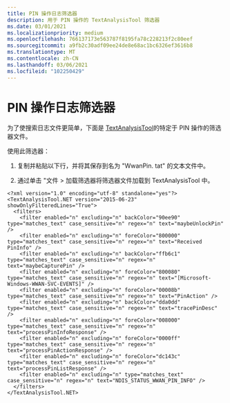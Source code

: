 ```yaml
---
title: PIN 操作日志筛选器
description: 用于 PIN 操作的 TextAnalysisTool 筛选器
ms.date: 03/01/2021
ms.localizationpriority: medium
ms.openlocfilehash: 766137173e563787f8195fa78c228213f2c80eef
ms.sourcegitcommit: a9fb2c30adf09ee24de8e68ac1bc6326ef3616b8
ms.translationtype: MT
ms.contentlocale: zh-CN
ms.lasthandoff: 03/06/2021
ms.locfileid: "102250429"
---
```

# <a name="pin-operations-log-filter"></a>PIN 操作日志筛选器

为了使搜索日志文件更简单，下面是 [TextAnalysisTool](https://github.com/TextAnalysisTool/Releases)的特定于 PIN 操作的筛选器文件。 

使用此筛选器：
 
1. 复制并粘贴以下行，并将其保存到名为 "WwanPin. tat" 的文本文件中。 

2. 通过单击 "文件 > 加载筛选器将筛选器文件加载到 TextAnalysisTool 中。

```
<?xml version="1.0" encoding="utf-8" standalone="yes"?>
<TextAnalysisTool.NET version="2015-06-23" showOnlyFilteredLines="True">
  <filters>
    <filter enabled="n" excluding="n" backColor="90ee90" type="matches_text" case_sensitive="n" regex="n" text="maybeUnlockPin" />
    <filter enabled="n" excluding="n" foreColor="800000" type="matches_text" case_sensitive="n" regex="n" text="Received PinInfo" />
    <filter enabled="n" excluding="n" backColor="ffb6c1" type="matches_text" case_sensitive="n" regex="n" text="maybeCapturePin" />
    <filter enabled="n" excluding="n" foreColor="800080" type="matches_text" case_sensitive="n" regex="n" text="[Microsoft-Windows-WWAN-SVC-EVENTS]" />
    <filter enabled="n" excluding="n" foreColor="00008b" type="matches_text" case_sensitive="n" regex="n" text="PinAction" />
    <filter enabled="n" excluding="n" backColor="dda0dd" type="matches_text" case_sensitive="n" regex="n" text="tracePinDesc" />
    <filter enabled="n" excluding="n" foreColor="008000" type="matches_text" case_sensitive="n" regex="n" text="processPinInfoResponse" />
    <filter enabled="n" excluding="n" foreColor="0000ff" type="matches_text" case_sensitive="n" regex="n" text="processPinActionResponse" />
    <filter enabled="n" excluding="n" foreColor="dc143c" type="matches_text" case_sensitive="n" regex="n" text="processPinListResponse" />
    <filter enabled="n" excluding="n" type="matches_text" case_sensitive="n" regex="n" text="NDIS_STATUS_WWAN_PIN_INFO" />
  </filters>
</TextAnalysisTool.NET>
```